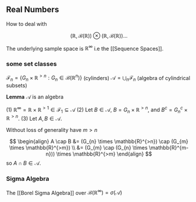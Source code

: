 ## Real Numbers

How to deal with

$$
(\mathbb{R}, \mathcal{B}(\mathbb{R})) \otimes (\mathbb{R}, \mathcal{B}(\mathbb{R}))\dots
$$

The underlying sample space is $\mathbb{R}^\infty$ i.e the [[Sequence Spaces]].

### some set classes

$\mathcal{F}_{n} = \left\{ G_{n} \times \mathbb{R}^{>n} : G_{n} \in \mathcal{B}(\mathbb{R}^n)\right\}$ (cylinders)
$\mathcal{A} = \bigcup_{n} \mathcal{F}_{n}$ (algebra of cylindrical subsets)

**Lemma** $\mathcal{A}$ is an algebra

(1) $\mathbb{R}^\infty = \mathbb{R} \times \mathbb{R}^{>1} \in \mathcal{F_{1}} \subseteq \mathcal{A}$
(2) Let $B \in \mathcal{A}$, $B = G_{n} \times \mathbb{R}^{>n}$, and $B^c = G_{n}^c \times \mathbb{R}^{>n}$.
(3) Let $A, B \in \mathcal{A}$.

Without loss of generality have $m > n$

$$
\begin{align}
A \cap B &= (G_{n} \times \mathbb{R}^{>n}) \cap (G_{m} \times \mathbb{R}^{>m}) \\
&= (G_{m} \cap (G_{n} \times \mathbb{R}^{m-n})) \times \mathbb{R}^{>m}
\end{align}
$$
so $A \cap B \in \mathcal{A}$.


### Sigma Algebra

The [[Borel Sigma Algebra]] over $\mathcal{B}(\mathbb{R}^\infty) = \sigma(\mathcal{A})$